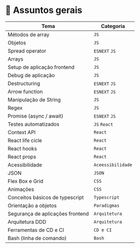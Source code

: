 # 📝 Assuntos gerais

| Tema                             | Categoria         |
| -------------------------------- | ----------------- |
| Métodos de array                 | `JS`              |
| Objetos                          | `JS`              |
| Spread operator                  | `ESNEXT` `JS`     |
| Arrays                           | `JS`              |
| Setup de aplicação frontend      | `JS`              |
| Debug de aplicação               | `JS`              |
| Destructuring                    | `ESNEXT` `JS`     |
| Arrow function                   | `ESNEXT` `JS`     |
| Manipulação de String            | `JS`              |
| Regex                            | `JS`              |
| Promise (async / await)          | `ESNEXT` `JS`     |
| Testes automatizados             | `JS` `React`      |
| Context API                      | `React`           |
| React life cicle                 | `React`           |
| React hooks                      | `React`           |
| React props                      | `React`           |
| Acessibilidade                   | `Aceessibilidade` |
| JSON                             | `JSON`            |
| Flex Box e Grid                  | `CSS`             |
| Animações                        | `CSS`             |
| Conceitos básicos de typescript  | `Typescript`      |
| Orientação a objetos             | `Paradigmas`      |
| Segurança de aplicações frontend | `Arquitetura`     |
| Arquitetura DDD                  | `Arquitetura`     |
| Ferramentas de CD e CI           | `CD e CI`         |
| Bash (linha de comando)          | `Bash`            |
